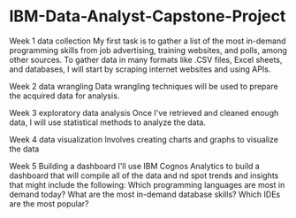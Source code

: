 # IBM-Data-Analyst-Capstone-Project

Week 1 data collection
My first task is to gather a list of the most in-demand programming skills from job advertising, training websites, and polls, among other sources. To gather data in many formats like .CSV files, Excel sheets, and databases, I will start by scraping internet websites and using APIs. 

Week 2 data wrangling
Data wrangling techniques will be used to prepare the acquired data for analysis.

Week 3 exploratory data analysis
Once I've retrieved and cleaned enough data, I will use statistical methods to analyze the data.

Week 4 data visualization
Involves creating charts and graphs to visualize the data

Week 5 Building a dashboard
I'll use IBM Cognos Analytics to build a dashboard that will compile all of the data and nd spot trends and insights that might include the following: Which programming languages are most in demand today? What are the most in-demand database skills? Which IDEs are the most popular?
